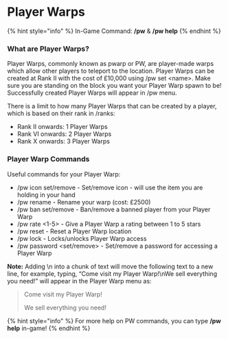 # Player Warps

{% hint style="info" %}
In-Game Command: **/pw** & **/pw help**
{% endhint %}

### **What are Player Warps?**

Player Warps, commonly known as pwarp or PW, are player-made warps which allow other players to teleport to the location. Player Warps can be created at Rank II with the cost of £10,000 using /pw set \<name>. Make sure you are standing on the block you want your Player Warp spawn to be! Successfully created Player Warps will appear in /pw menu.

There is a limit to how many Player Warps that can be created by a player, which is based on their rank in /ranks:

* Rank II onwards: 1 Player Warps
* Rank VI onwards: 2 Player Warps
* Rank X onwards: 3 Player Warps

### **Player Warp Commands**

Useful commands for your Player Warp: 

* /pw icon set/remove <warp> - Set/remove icon - will use the item you are holding in your hand
* /pw rename <warp> <newname> - Rename your warp (cost: £2500)
* /pw ban set/remove <warp> <player> - Ban/remove a banned player from your Player Warp
* /pw rate <warp> <1-5> - Give a Player Warp a rating between 1 to 5 stars
* /pw reset <warp> - Reset a Player Warp location
* /pw lock <warp> - Locks/unlocks Player Warp access
* /pw password <set/remove> <warp> <password> - Set/remove a password for accessing a Player Warp

**Note:** Adding \n into a chunk of text will move the following text to a new line, for example, typing, “Come visit my Player Warp!\nWe sell everything you need!” will appear in the Player Warp menu as:

> Come visit my Player Warp!
>
> We sell everything you need!

{% hint style="info" %}
For more help on PW commands, you can type **/pw help** in-game!
{% endhint %}
